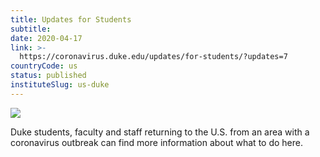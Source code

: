 ```yaml
---
title: Updates for Students
subtitle: 
date: 2020-04-17
link: >-
  https://coronavirus.duke.edu/updates/for-students/?updates=7
countryCode: us
status: published
instituteSlug: us-duke
---
```

![](https://coronavirus.duke.edu/wp-content/uploads/2020/03/ms-icon-310x310-1-88x88.png)

Duke students, faculty and staff returning to the U.S. from an area with a coronavirus outbreak can find more information about what to do here.